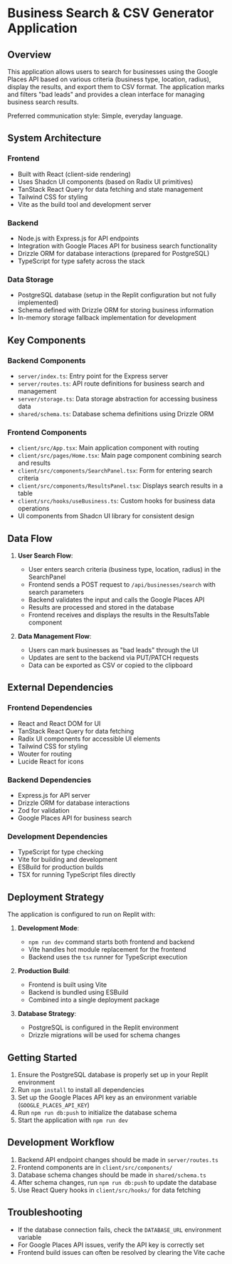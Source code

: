 # Business Search & CSV Generator Application

## Overview

This application allows users to search for businesses using the Google Places API based on various criteria (business type, location, radius), display the results, and export them to CSV format. The application marks and filters "bad leads" and provides a clean interface for managing business search results.

Preferred communication style: Simple, everyday language.

## System Architecture

### Frontend
- Built with React (client-side rendering)
- Uses Shadcn UI components (based on Radix UI primitives)
- TanStack React Query for data fetching and state management
- Tailwind CSS for styling
- Vite as the build tool and development server

### Backend
- Node.js with Express.js for API endpoints
- Integration with Google Places API for business search functionality
- Drizzle ORM for database interactions (prepared for PostgreSQL)
- TypeScript for type safety across the stack

### Data Storage
- PostgreSQL database (setup in the Replit configuration but not fully implemented)
- Schema defined with Drizzle ORM for storing business information
- In-memory storage fallback implementation for development

## Key Components

### Backend Components
- `server/index.ts`: Entry point for the Express server
- `server/routes.ts`: API route definitions for business search and management
- `server/storage.ts`: Data storage abstraction for accessing business data
- `shared/schema.ts`: Database schema definitions using Drizzle ORM

### Frontend Components
- `client/src/App.tsx`: Main application component with routing
- `client/src/pages/Home.tsx`: Main page component combining search and results
- `client/src/components/SearchPanel.tsx`: Form for entering search criteria
- `client/src/components/ResultsPanel.tsx`: Displays search results in a table
- `client/src/hooks/useBusiness.ts`: Custom hooks for business data operations
- UI components from Shadcn UI library for consistent design

## Data Flow

1. **User Search Flow**:
   - User enters search criteria (business type, location, radius) in the SearchPanel
   - Frontend sends a POST request to `/api/businesses/search` with search parameters
   - Backend validates the input and calls the Google Places API
   - Results are processed and stored in the database
   - Frontend receives and displays the results in the ResultsTable component

2. **Data Management Flow**:
   - Users can mark businesses as "bad leads" through the UI
   - Updates are sent to the backend via PUT/PATCH requests
   - Data can be exported as CSV or copied to the clipboard

## External Dependencies

### Frontend Dependencies
- React and React DOM for UI
- TanStack React Query for data fetching
- Radix UI components for accessible UI elements
- Tailwind CSS for styling
- Wouter for routing
- Lucide React for icons

### Backend Dependencies
- Express.js for API server
- Drizzle ORM for database interactions
- Zod for validation
- Google Places API for business search

### Development Dependencies
- TypeScript for type checking
- Vite for building and development
- ESBuild for production builds
- TSX for running TypeScript files directly

## Deployment Strategy

The application is configured to run on Replit with:

1. **Development Mode**:
   - `npm run dev` command starts both frontend and backend
   - Vite handles hot module replacement for the frontend
   - Backend uses the `tsx` runner for TypeScript execution

2. **Production Build**:
   - Frontend is built using Vite
   - Backend is bundled using ESBuild
   - Combined into a single deployment package

3. **Database Strategy**:
   - PostgreSQL is configured in the Replit environment
   - Drizzle migrations will be used for schema changes

## Getting Started

1. Ensure the PostgreSQL database is properly set up in your Replit environment
2. Run `npm install` to install all dependencies
3. Set up the Google Places API key as an environment variable (`GOOGLE_PLACES_API_KEY`)
4. Run `npm run db:push` to initialize the database schema
5. Start the application with `npm run dev`

## Development Workflow

1. Backend API endpoint changes should be made in `server/routes.ts`
2. Frontend components are in `client/src/components/`
3. Database schema changes should be made in `shared/schema.ts`
4. After schema changes, run `npm run db:push` to update the database
5. Use React Query hooks in `client/src/hooks/` for data fetching

## Troubleshooting

- If the database connection fails, check the `DATABASE_URL` environment variable
- For Google Places API issues, verify the API key is correctly set
- Frontend build issues can often be resolved by clearing the Vite cache